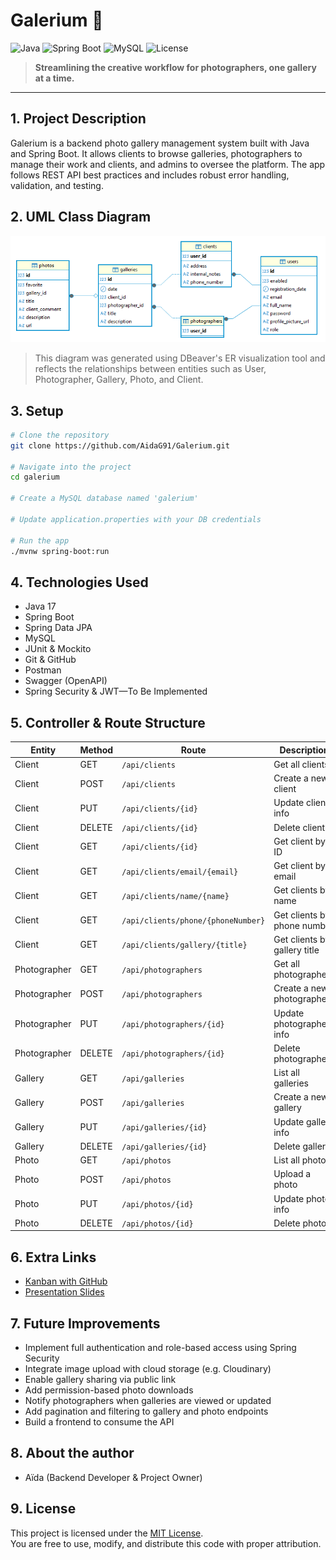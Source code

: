 # Galerium 📸  
![Java](https://img.shields.io/badge/Java-17-blue?logo=java) ![Spring Boot](https://img.shields.io/badge/Spring_Boot-3.0-green?logo=spring) ![MySQL](https://img.shields.io/badge/MySQL-Database-orange?logo=mysql) ![License](https://img.shields.io/badge/License-MIT-lightgrey)

> **Streamlining the creative workflow for photographers, one gallery at a time.**

---

## 1. Project Description  
Galerium is a backend photo gallery management system built with Java and Spring Boot. It allows clients to browse 
galleries, photographers to manage their work and clients, and admins to oversee the platform. The app follows REST API 
best practices and includes robust error handling, validation, and testing.


## 2. UML Class Diagram  
![Class Diagram](./assets/class_diagram_Galerium.png)

> This diagram was generated using DBeaver's ER visualization tool and reflects the relationships between entities 
> such as User, Photographer, Gallery, Photo, and Client.


## 3. Setup  

```bash
# Clone the repository
git clone https://github.com/AidaG91/Galerium.git

# Navigate into the project
cd galerium

# Create a MySQL database named 'galerium'

# Update application.properties with your DB credentials

# Run the app
./mvnw spring-boot:run
```
## 4. Technologies Used  
- Java 17  
- Spring Boot  
- Spring Data JPA
- MySQL
- JUnit & Mockito
- Git & GitHub
- Postman
- Swagger (OpenAPI)
- Spring Security & JWT—To Be Implemented

## 5. Controller & Route Structure  

| Entity       | Method | Route                                 | Description                          |
|--------------|--------|----------------------------------------|--------------------------------------|
| Client       | GET    | `/api/clients`                         | Get all clients                      |
| Client       | POST   | `/api/clients`                         | Create a new client                  |
| Client       | PUT    | `/api/clients/{id}`                    | Update client info                   |
| Client       | DELETE | `/api/clients/{id}`                    | Delete client                        |
| Client       | GET    | `/api/clients/{id}`                    | Get client by ID                     |
| Client       | GET    | `/api/clients/email/{email}`          | Get client by email                  |
| Client       | GET    | `/api/clients/name/{name}`            | Get clients by name                  |
| Client       | GET    | `/api/clients/phone/{phoneNumber}`    | Get clients by phone number          |
| Client       | GET    | `/api/clients/gallery/{title}`        | Get clients by gallery title         |
| Photographer | GET    | `/api/photographers`                  | Get all photographers                |
| Photographer | POST   | `/api/photographers`                  | Create a new photographer            |
| Photographer | PUT    | `/api/photographers/{id}`             | Update photographer info             |
| Photographer | DELETE | `/api/photographers/{id}`             | Delete photographer                  |
| Gallery      | GET    | `/api/galleries`                      | List all galleries                   |
| Gallery      | POST   | `/api/galleries`                      | Create a new gallery                 |
| Gallery      | PUT    | `/api/galleries/{id}`                 | Update gallery info                  |
| Gallery      | DELETE | `/api/galleries/{id}`                 | Delete gallery                       |
| Photo        | GET    | `/api/photos`                         | List all photos                      |
| Photo        | POST   | `/api/photos`                         | Upload a photo                       |
| Photo        | PUT    | `/api/photos/{id}`                    | Update photo info                    |
| Photo        | DELETE | `/api/photos/{id}`                    | Delete photo                         |

## 6. Extra Links  
- [Kanban with GitHub](https://github.com/users/AidaG91/projects/3/)  
- [Presentation Slides](https://www.canva.com/design/DAGzCZWOk40/yHYaeIKBJNhqztTYHw08JQ/view?utm_content=DAGzCZWOk40&utm_campaign=designshare&utm_medium=link2&utm_source=uniquelinks&utlId=h064741c1dd)  

## 7. Future Improvements  
- Implement full authentication and role-based access using Spring Security
- Integrate image upload with cloud storage (e.g. Cloudinary)
- Enable gallery sharing via public link
- Add permission-based photo downloads
- Notify photographers when galleries are viewed or updated
- Add pagination and filtering to gallery and photo endpoints
- Build a frontend to consume the API 

## 8. About the author
- Aïda (Backend Developer & Project Owner)

## 9. License

This project is licensed under the [MIT License](https://opensource.org/licenses/MIT).  
You are free to use, modify, and distribute this code with proper attribution.


